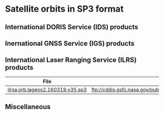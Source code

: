 ﻿# Satellite orbits in SP3 format

## International DORIS Service (IDS) products

## Inernational GNSS Service (IGS) products

## International Laser Ranging Service (ILRS) products

|File|CDDIS|EDC|
|---|---|---|
| [ilrsa.orb.lageos2.160319.v35.sp3](ilrsa.orb.lageos2.160319.v35.sp3) | ftp://cddis.gsfc.nasa.gov/pub/slr/products/orbits/lageos2/160319/ | ftp://cddis.gsfc.nasa.gov/pub/slr/products/orbits/lageos2/160319/ |

## Miscellaneous
